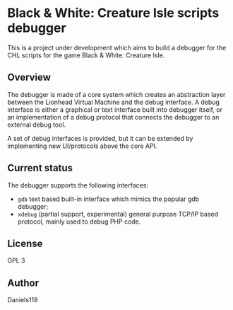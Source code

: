 # Black & White: Creature Isle scripts debugger

This is a project under development which aims to build a debugger for the CHL scripts for the game Black & White: Creature Isle.

## Overview

The debugger is made of a core system which creates an abstraction layer between the Lionhead Virtual Machine and the debug interface.
A debug interface is either a graphical or text interface built into debugger itself, or an implementation of a debug protocol that
connects the debugger to an external debug tool.

A set of debug interfaces is provided, but it can be extended by implementing new UI/protocols above the core API.

## Current status

The debugger supports the following interfaces:
- `gdb` text based built-in interface which mimics the popular gdb debugger;
- `xdebug` (partial support, experimental) general purpose TCP/IP based protocol, mainly used to debug PHP code.

## License

GPL 3

## Author

Daniels118
